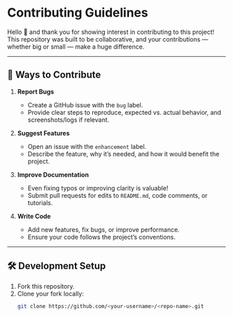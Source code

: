 # Contributing Guidelines

Hello 👋 and thank you for showing interest in contributing to this project!  
This repository was built to be collaborative, and your contributions — whether big or small — make a huge difference.  

---

## 🚀 Ways to Contribute
1. **Report Bugs**  
   - Create a GitHub issue with the `bug` label.  
   - Provide clear steps to reproduce, expected vs. actual behavior, and screenshots/logs if relevant.  

2. **Suggest Features**  
   - Open an issue with the `enhancement` label.  
   - Describe the feature, why it’s needed, and how it would benefit the project.  

3. **Improve Documentation**  
   - Even fixing typos or improving clarity is valuable!  
   - Submit pull requests for edits to `README.md`, code comments, or tutorials.  

4. **Write Code**  
   - Add new features, fix bugs, or improve performance.  
   - Ensure your code follows the project’s conventions.  

---

## 🛠️ Development Setup
1. Fork this repository.  
2. Clone your fork locally:  
   ```bash
   git clone https://github.com/<your-username>/<repo-name>.git
